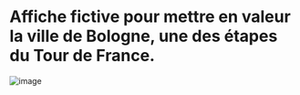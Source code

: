 # Affiche fictive pour mettre en valeur la ville de Bologne, une des étapes du Tour de France.

![image](https://github.com/DHylan97/affichefictivetourdefrance/assets/86422525/1a4afc65-e3fe-4203-889f-9b2346157b61)
